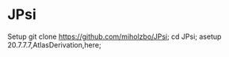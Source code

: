 # JPsi
Setup
git clone https://github.com/miholzbo/JPsi;
cd JPsi;
asetup 20.7.7.7,AtlasDerivation,here;

